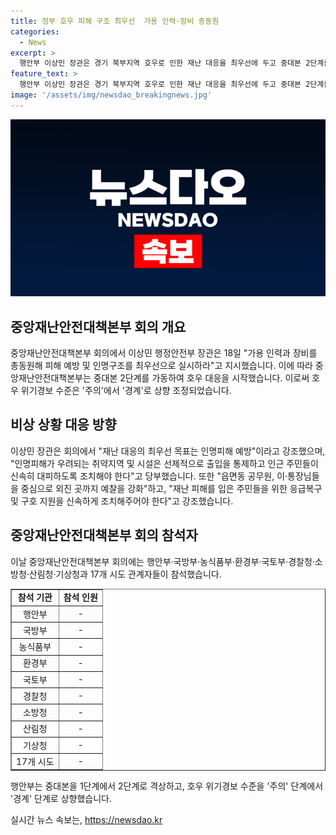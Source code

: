 ```yaml
---
title: 정부 호우 피해 구조 최우선  가용 인력·장비 총동원
categories:
  - News
excerpt: >
  행안부 이상민 장관은 경기 북부지역 호우로 인한 재난 대응을 최우선에 두고 중대본 2단계를 가동했다. 취약지역 인명피해 방지를 위해 출입 통제 및 대피 조치, 읍면동 공무원의 추가 예찰을 당부했고, 피해 지역의 응급복구와 생활 지원을 강조했다. 중대본 회의에는 행안부 등 17개 기관과 시도 관계자가 참석했으며, 호우 위기경보 수준을 주의에서 경계로 상향 조정했다. (150자)
feature_text: >
  행안부 이상민 장관은 경기 북부지역 호우로 인한 재난 대응을 최우선에 두고 중대본 2단계를 가동했다. 취약지역 인명피해 방지를 위해 출입 통제 및 대피 조치, 읍면동 공무원의 추가 예찰을 당부했고, 피해 지역의 응급복구와 생활 지원을 강조했다. 중대본 회의에는 행안부 등 17개 기관과 시도 관계자가 참석했으며, 호우 위기경보 수준을 주의에서 경계로 상향 조정했다. (150자)
image: '/assets/img/newsdao_breakingnews.jpg'
---
```


<p><img src="/assets/img/newsdao_breakingnews.jpg" alt="koreaapp 속보" /></p>

<h2 data-ke-size="size26">중앙재난안전대책본부 회의 개요</h2>

<p data-ke-size="size16">중앙재난안전대책본부 회의에서 이상민 행정안전부 장관은 18일 "가용 인력과 장비를 총동원해 피해 예방 및 인명구조를 최우선으로 실시하라"고 지시했습니다. 이에 따라 중앙재난안전대책본부는 중대본 2단계를 가동하여 호우 대응을 시작했습니다. 이로써 호우 위기경보 수준은 '주의'에서 '경계'로 상향 조정되었습니다.</p>

<h2 data-ke-size="size26">비상 상황 대응 방향</h2>

<p data-ke-size="size16">이상민 장관은 회의에서 "재난 대응의 최우선 목표는 인명피해 예방"이라고 강조했으며, "인명피해가 우려되는 취약지역 및 시설은 선제적으로 출입을 통제하고 인근 주민들이 신속히 대피하도록 조치해야 한다"고 당부했습니다. 또한 "읍면동 공무원, 이·통장님들을 중심으로 외진 곳까지 예찰을 강화"하고, "재난 피해를 입은 주민들을 위한 응급복구 및 구호 지원을 신속하게 조치해주어야 한다"고 강조했습니다.</p>

<h2 data-ke-size="size26">중앙재난안전대책본부 회의 참석자</h2>

<p data-ke-size="size16">이날 중앙재난안전대책본부 회의에는 행안부·국방부·농식품부·환경부·국토부·경찰청·소방청·산림청·기상청과 17개 시도 관계자들이 참석했습니다.</p>

<table style="width: 100%;" border="1">
<tbody>
<tr>
<td style="text-align: center; height: 17px;"><b>참석 기관</b></td>
<td style="text-align: center; height: 17px;"><b>참석 인원</b></td>
</tr>
<tr>
<td style="text-align: center; height: 17px;">행안부</td>
<td style="text-align: center; height: 17px;">-</td>
</tr>
<tr>
<td style="text-align: center; height: 17px;">국방부</td>
<td style="text-align: center; height: 17px;">-</td>
</tr>
<tr>
<td style="text-align: center; height: 17px;">농식품부</td>
<td style="text-align: center; height: 17px;">-</td>
</tr>
<tr>
<td style="text-align: center; height: 17px;">환경부</td>
<td style="text-align: center; height: 17px;">-</td>
</tr>
<tr>
<td style="text-align: center; height: 17px;">국토부</td>
<td style="text-align: center; height: 17px;">-</td>
</tr>
<tr>
<td style="text-align: center; height: 17px;">경찰청</td>
<td style="text-align: center; height: 17px;">-</td>
</tr>
<tr>
<td style="text-align: center; height: 17px;">소방청</td>
<td style="text-align: center; height: 17px;">-</td>
</tr>
<tr>
<td style="text-align: center; height: 17px;">산림청</td>
<td style="text-align: center; height: 17px;">-</td>
</tr>
<tr>
<td style="text-align: center; height: 17px;">기상청</td>
<td style="text-align: center; height: 17px;">-</td>
</tr>
<tr>
<td style="text-align: center; height: 17px;">17개 시도</td>
<td style="text-align: center; height: 17px;">-</td>
</tr>
</tbody>
</table>

<p data-ke-size="size16">행안부는 중대본을 1단계에서 2단계로 격상하고, 호우 위기경보 수준을 '주의' 단계에서 '경계' 단계로 상향했습니다.</p>
실시간 뉴스 속보는, <a href="https://newsdao.kr" rel="dofollow">https://newsdao.kr</a>


